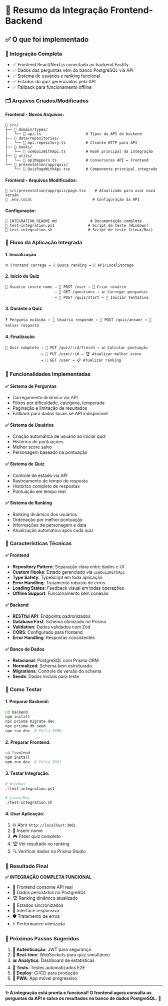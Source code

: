 # 🔄 Resumo da Integração Frontend-Backend

## ✅ O que foi implementado

### 🎯 **Integração Completa**
- ✅ Frontend React/Next.js conectado ao backend Fastify
- ✅ Dados das perguntas vêm do banco PostgreSQL via API
- ✅ Sistema de usuários e ranking funcional
- ✅ Estados do quiz gerenciados pela API
- ✅ Fallback para funcionamento offline

### 🗂️ **Arquivos Criados/Modificados**

#### **Frontend - Novos Arquivos:**
```
📁 src/
├── 📁 domain/types/
│   └── 📄 api.ts                    # Tipos da API do backend
├── 📁 data/repositories/
│   └── 📄 api.repository.ts         # Cliente HTTP para API
├── 📁 hooks/
│   └── 📄 useQuizWithApi.ts         # Hook principal da integração
├── 📁 utils/
│   └── 📄 apiMappers.ts             # Conversores API ↔ Frontend
└── 📁 presentation/app/quiz/
    └── 📄 QuizPageWithApi.tsx       # Componente principal integrado
```

#### **Frontend - Arquivos Modificados:**
```
📄 src/presentation/app/quiz/page.tsx    # Atualizado para usar nova versão
📄 .env.local                           # Configuração da API
```

#### **Configuração:**
```
📄 INTEGRATION_README.md               # Documentação completa
📄 test-integration.ps1               # Script de teste (Windows)
📄 test-integration.sh                # Script de teste (Linux/Mac)
```

### 🔄 **Fluxo da Aplicação Integrada**

#### **1. Inicialização**
```
🌐 Frontend carrega → 📡 Busca ranking → 💾 API/LocalStorage
```

#### **2. Início do Quiz** 
```
👤 Usuário insere nome → 🔄 POST /user → 📝 Criar usuário
                      → 🔄 GET /questions → 📊 Carregar perguntas  
                      → 🔄 POST /quiz/start → 🎯 Iniciar tentativa
```

#### **3. Durante o Quiz**
```
❓ Pergunta exibida → 👆 Usuário responde → 🔄 POST /quiz/answer → 💾 Salvar resposta
```

#### **4. Finalização**
```
🏁 Quiz completo → 🔄 PUT /quiz/:id/finish → 📊 Calcular pontuação
                → 🔄 PUT /user/:id → 🏆 Atualizar melhor score
                → 🔄 GET /user → 📋 Atualizar ranking
```

### 🎯 **Funcionalidades Implementadas**

#### **✅ Sistema de Perguntas**
- Carregamento dinâmico via API
- Filtros por dificuldade, categoria, temporada
- Paginação e limitação de resultados
- Fallback para dados locais se API indisponível

#### **✅ Sistema de Usuários**
- Criação automática de usuário ao iniciar quiz
- Histórico de pontuações
- Melhor score salvo
- Personagem baseado na pontuação

#### **✅ Sistema de Quiz**
- Controle de estado via API
- Rastreamento de tempo de resposta
- Histórico completo de respostas
- Pontuação em tempo real

#### **✅ Sistema de Ranking**
- Ranking dinâmico dos usuários
- Ordenação por melhor pontuação
- Informações de personagem e data
- Atualização automática após cada quiz

### 🔧 **Características Técnicas**

#### **✅ Frontend**
- **Repository Pattern**: Separação clara entre dados e UI
- **Custom Hooks**: Estado gerenciado via `useQuizWithApi`
- **Type Safety**: TypeScript em toda aplicação
- **Error Handling**: Tratamento robusto de erros
- **Loading States**: Feedback visual em todas operações
- **Offline Support**: Funcionamento sem conexão

#### **✅ Backend** 
- **RESTful API**: Endpoints padronizados
- **Database First**: Schema otimizado no Prisma
- **Validation**: Dados validados com Zod
- **CORS**: Configurado para frontend
- **Error Handling**: Respostas consistentes

#### **✅ Banco de Dados**
- **Relacional**: PostgreSQL com Prisma ORM
- **Normalized**: Schema bem estruturado
- **Migrations**: Controle de versão do schema
- **Seeds**: Dados iniciais para teste

### 🚦 **Como Testar**

#### **1. Preparar Backend:**
```bash
cd backend
npm install
npx prisma migrate dev
npx prisma db seed
npm run dev  # Porta 3000
```

#### **2. Preparar Frontend:**
```bash
cd frontend
npm install 
npm run dev  # Porta 3001
```

#### **3. Testar Integração:**
```bash
# Windows
.\test-integration.ps1

# Linux/Mac  
./test-integration.sh
```

#### **4. Usar Aplicação:**
1. 🌐 Abrir `http://localhost:3001`
2. 📝 Inserir nome
3. 🎮 Fazer quiz completo
4. 🏆 Ver resultado no ranking
5. 🔍 Verificar dados no Prisma Studio

### 🎉 **Resultado Final**

**✅ INTEGRAÇÃO COMPLETA FUNCIONAL**

- 🎯 Frontend consome API real
- 💾 Dados persistidos no PostgreSQL  
- 🏆 Ranking dinâmico atualizado
- 🔄 Estados sincronizados
- 📱 Interface responsiva
- 🛡️ Tratamento de erros
- ⚡ Performance otimizada

### 🚀 **Próximos Passos Sugeridos**

1. **🔐 Autenticação**: JWT para segurança
2. **🔄 Real-time**: WebSockets para quiz simultâneo  
3. **📊 Analytics**: Dashboard de estatísticas
4. **🧪 Tests**: Testes automatizados E2E
5. **🚀 Deploy**: CI/CD para produção
6. **📱 PWA**: App móvel progressivo

---

**✨ A integração está pronta e funcional! O frontend agora consulta as perguntas da API e salva os resultados no banco de dados PostgreSQL.** 🎉
